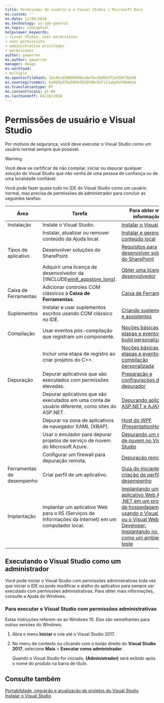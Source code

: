 ```yaml
---
title: Permissões do usuário e o Visual Studio | Microsoft Docs
ms.custom: ''
ms.date: 11/04/2016
ms.technology: vs-ide-general
ms.topic: conceptual
helpviewer_keywords:
- Visual Studio, user permissions
- user permissions
- administrative privileges
- permissions
author: gewarren
ms.author: gewarren
manager: douge
ms.workload:
- multiple
ms.openlocfilehash: 1ba45cd360059d0ac6efbcdddbe3f1e550f3b3d8
ms.sourcegitcommit: 6a9d5bd75e50947659fd6c837111a6a547884e2a
ms.translationtype: HT
ms.contentlocale: pt-BR
ms.lasthandoff: 04/16/2018
---
```

# <a name="user-permissions-and-visual-studio"></a>Permissões de usuário e Visual Studio

Por motivos de segurança, você deve executar o Visual Studio como um usuário normal sempre que possível.

> [!WARNING]
> Você deve se certificar de não compilar, iniciar ou depurar qualquer solução do Visual Studio que não venha de uma pessoa de confiança ou de uma localidade confiável.

Você pode fazer quase tudo no IDE do Visual Studio como um usuário normal, mas precisa de permissões de administrador para concluir as seguintes tarefas:

|Área|Tarefa|Para obter mais informações|  
|----------|----------|--------------------------|  
|Instalação|Instale o Visual Studio.|[Instalar o Visual Studio](../install/install-visual-studio.md)|  
||Instalar, atualizar ou remover conteúdo da Ajuda local.|[Instalar e gerenciar o conteúdo local](../ide/install-and-manage-local-content.md)|  
|Tipos de aplicativo|Desenvolver soluções do SharePoint.|[Requisitos para desenvolver soluções do SharePoint](/office-dev/office-dev/requirements-for-developing-sharepoint-solutions)|  
||Adquirir uma licença de desenvolvedor da [!INCLUDE[win8_appstore_long](../debugger/includes/win8_appstore_long_md.md)].|[Obter uma licença de desenvolvedor](http://go.microsoft.com/fwlink/?LinkID=241313)|  
|Caixa de Ferramentas|Adicionar controles COM clássicos à **Caixa de Ferramentas**.|[Caixa de Ferramentas](../ide/reference/toolbox.md)|  
|Suplementos|Instalar e usar suplementos escritos usando COM clássico no IDE.|[Criando suplementos e assistentes](http://msdn.microsoft.com/Library/c5a47c21-6668-4de3-898d-afa969317e73)|  
|Compilação|Usar eventos pós-compilação que registram um componente.|[Noções básicas sobre etapas e eventos de build personalizados](/cpp/ide/understanding-custom-build-steps-and-build-events)|  
||Incluir uma etapa de registro ao criar projetos do C++.|[Noções básicas sobre etapas e eventos compilação personalizada](/cpp/ide/understanding-custom-build-steps-and-build-events)|  
|Depuração|Depurar aplicativos que são executados com permissões elevadas.|[Preparação e configurações do depurador](../debugger/debugger-settings-and-preparation.md)|  
||Depurar aplicativos que são executados em uma conta de usuário diferente, como sites do ASP.NET.|[Depurando aplicativos ASP.NET e AJAX](../debugger/debugging-aspnet-and-ajax-applications.md)|  
||Depurar na zona de aplicativos de navegador XAML (XBAP).|[Host do WPF (PresentationHost.exe)](/dotnet/framework/wpf/app-development/wpf-host-presentationhost-exe)|  
||Usar o emulador para depurar projetos de serviço de nuvem do Microsoft Azure.|[Depurando um serviço de nuvem no Visual Studio](http://go.microsoft.com/fwlink/?LinkId=266725)|  
||Configurar um firewall para depuração remota.|[Depuração remota](../debugger/remote-debugging.md)|  
|Ferramentas de desempenho|Criar perfil de um aplicativo.|[Guia do iniciante à criação de perfil de desempenho](../profiling/beginners-guide-to-performance-profiling.md)|  
|Implantação|Implantar um aplicativo Web para o IIS (Serviços de Informações da Internet) em um computador local.|[Implantando um aplicativo Web ASP .NET em um provedor de hospedagem usando o Visual Studio ou o Visual Web Developer: Implantando no IIS como um ambiente de teste](http://go.microsoft.com/fwlink/?LinkId=266478)|

## <a name="running-visual-studio-as-an-administrator"></a>Executando o Visual Studio como um administrador

Você pode iniciar o Visual Studio com permissões administrativas toda vez que iniciar o IDE ou pode modificar o atalho do aplicativo para sempre ser executado com permissões administrativas. Para obter mais informações, consulte a Ajuda do Windows.

### <a name="to-run-visual-studio-with-administrative-permissions"></a>Para executar o Visual Studio com permissões administrativas

Estas instruções referem-se ao Windows 10. Elas são semelhantes para outras versões do Windows.

1. Abra o menu **Iniciar** e role até o Visual Studio 2017.

1. No menu de contexto ou clicando com o botão direito do **Visual Studio 2017**, selecione **Mais** > **Executar como administrador**.

     Quando o Visual Studio for iniciado, **(Administrador)** será exibido após o nome do produto na barra de título.

## <a name="see-also"></a>Consulte também

[Portabilidade, migração e atualização de projetos do Visual Studio](../porting/port-migrate-and-upgrade-visual-studio-projects.md)  
[Instalar o Visual Studio](../install/install-visual-studio.md)
